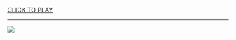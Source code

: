 
<a href="https://premium76.site?title=paper.io_unblocked_games&ref=13M">CLICK TO PLAY</a></h3>
<hr>

<a href="https://premium76.site?title=paper.io_unblocked_games&ref=13M"><img src="https://clearcache.store/games.png"></a>


